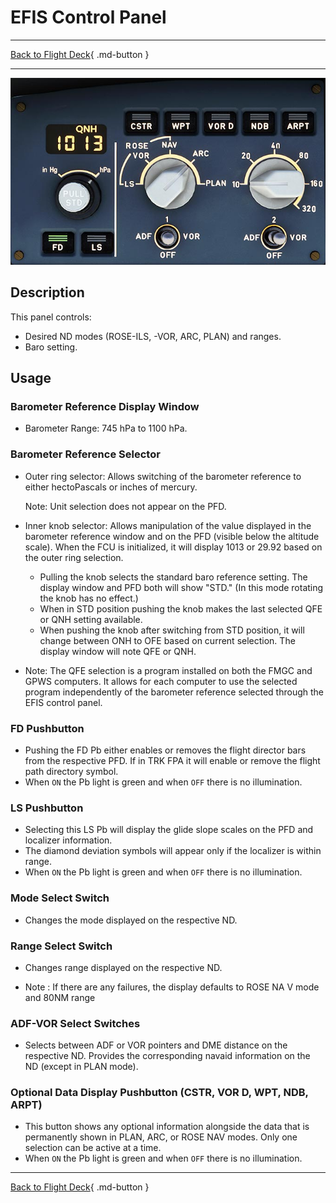 # EFIS Control Panel

---

[Back to Flight Deck](../index.md){ .md-button }

---

![EFIS Control](../../../assets/a32nx-briefing/glareshield/EFIS-Control.jpg "EFIS Control")

## Description

This panel controls:

- Desired ND modes (ROSE-ILS, -VOR, ARC, PLAN) and ranges.
- Baro setting.

## Usage

### Barometer Reference Display Window

- Barometer Range: 745 hPa to 1100 hPa.

### Barometer Reference Selector

- Outer ring selector: Allows switching of the barometer reference to either hectoPascals or inches of mercury.

    Note: Unit selection does not appear on the PFD.

- Inner knob selector: Allows manipulation of the value displayed in the barometer reference window and on the PFD (visible below the altitude scale). When the FCU is initialized, it will display 1013 or 29.92 based on the outer ring selection.

    - Pulling the knob selects the standard baro reference setting. The display window and PFD both will show "STD." (In this mode rotating the knob has no effect.)
    - When in STD position pushing the knob makes the last selected QFE or QNH setting available.
    - When pushing the knob after switching from STD position, it will change between ONH to OFE based on current selection. The display window will note QFE or QNH.

- Note: The QFE selection is a program installed on both the FMGC and GPWS computers. It allows for each computer to use the selected program independently of the barometer reference selected through the EFIS control panel.

###  FD Pushbutton

- Pushing the FD Pb either enables or removes the flight director bars from the respective PFD. If in TRK FPA it will enable or remove the flight path directory symbol.
- When `ON` the Pb light is green and when `OFF` there is no illumination.

###  LS Pushbutton

- Selecting this LS Pb will display the glide slope scales on the PFD and localizer information.
- The diamond deviation symbols will appear only if the localizer is within range.
- When `ON` the Pb light is green and when `OFF` there is no illumination.

### Mode Select Switch

- Changes the mode displayed on the respective ND.

### Range Select Switch

- Changes range displayed on the respective ND.

- Note : If there are any failures, the display defaults to ROSE NA V mode and 80NM range

### ADF-VOR Select Switches

- Selects between ADF or VOR pointers and DME distance on the respective ND. Provides the corresponding navaid information on the ND (except in PLAN mode).

### Optional Data Display Pushbutton (CSTR, VOR D, WPT, NDB, ARPT)

- This button shows any optional information alongside the data that is permanently shown in PLAN, ARC, or ROSE NAV modes. Only one selection can be active at a time.
- When `ON` the Pb light is green and when `OFF` there is no illumination.

---

[Back to Flight Deck](../index.md){ .md-button }

